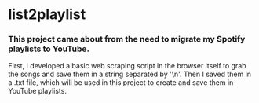 # list2playlist

### This project came about from the need to migrate my Spotify playlists to YouTube.

First, I developed a basic web scraping script in the browser itself to grab the songs and save them in a string separated by '\n'. Then I saved them in a .txt file, which will be used in this project to create and save them in YouTube playlists.
